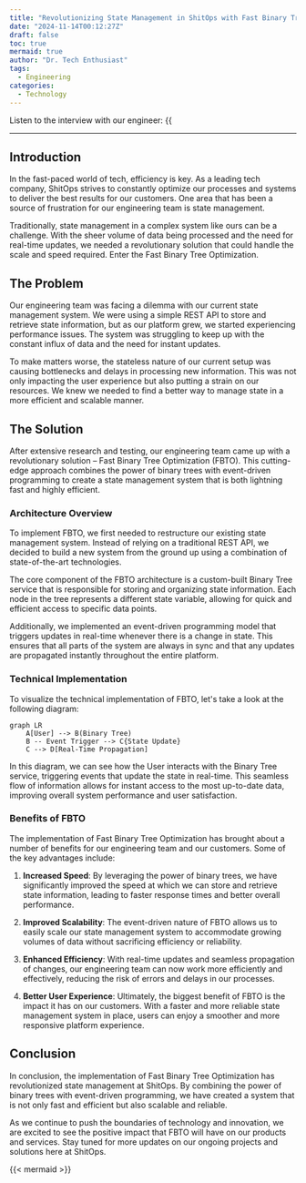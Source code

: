 ```yaml
---
title: "Revolutionizing State Management in ShitOps with Fast Binary Tree Optimization"
date: "2024-11-14T00:12:27Z"
draft: false
toc: true
mermaid: true
author: "Dr. Tech Enthusiast"
tags:
  - Engineering
categories:
  - Technology
---
```


Listen to the interview with our engineer: {{<audio src="https://s3.chaops.de/shitops/podcasts/revolutionizing-state-management-in-shitops-with-fast-binary-tree-optimization.mp3" class="audio">}}

---

## Introduction

In the fast-paced world of tech, efficiency is key. As a leading tech company, ShitOps strives to constantly optimize our processes and systems to deliver the best results for our customers. One area that has been a source of frustration for our engineering team is state management. 

Traditionally, state management in a complex system like ours can be a challenge. With the sheer volume of data being processed and the need for real-time updates, we needed a revolutionary solution that could handle the scale and speed required. Enter the Fast Binary Tree Optimization.

## The Problem

Our engineering team was facing a dilemma with our current state management system. We were using a simple REST API to store and retrieve state information, but as our platform grew, we started experiencing performance issues. The system was struggling to keep up with the constant influx of data and the need for instant updates.

To make matters worse, the stateless nature of our current setup was causing bottlenecks and delays in processing new information. This was not only impacting the user experience but also putting a strain on our resources. We knew we needed to find a better way to manage state in a more efficient and scalable manner.

## The Solution

After extensive research and testing, our engineering team came up with a revolutionary solution – Fast Binary Tree Optimization (FBTO). This cutting-edge approach combines the power of binary trees with event-driven programming to create a state management system that is both lightning fast and highly efficient.

### Architecture Overview

To implement FBTO, we first needed to restructure our existing state management system. Instead of relying on a traditional REST API, we decided to build a new system from the ground up using a combination of state-of-the-art technologies. 

The core component of the FBTO architecture is a custom-built Binary Tree service that is responsible for storing and organizing state information. Each node in the tree represents a different state variable, allowing for quick and efficient access to specific data points.

Additionally, we implemented an event-driven programming model that triggers updates in real-time whenever there is a change in state. This ensures that all parts of the system are always in sync and that any updates are propagated instantly throughout the entire platform.

### Technical Implementation

To visualize the technical implementation of FBTO, let's take a look at the following diagram:

```mermaid
graph LR
    A[User] --> B(Binary Tree)
    B -- Event Trigger --> C{State Update}
    C --> D[Real-Time Propagation]
```

In this diagram, we can see how the User interacts with the Binary Tree service, triggering events that update the state in real-time. This seamless flow of information allows for instant access to the most up-to-date data, improving overall system performance and user satisfaction.

### Benefits of FBTO

The implementation of Fast Binary Tree Optimization has brought about a number of benefits for our engineering team and our customers. Some of the key advantages include:

1. **Increased Speed**: By leveraging the power of binary trees, we have significantly improved the speed at which we can store and retrieve state information, leading to faster response times and better overall performance.

2. **Improved Scalability**: The event-driven nature of FBTO allows us to easily scale our state management system to accommodate growing volumes of data without sacrificing efficiency or reliability.

3. **Enhanced Efficiency**: With real-time updates and seamless propagation of changes, our engineering team can now work more efficiently and effectively, reducing the risk of errors and delays in our processes.

4. **Better User Experience**: Ultimately, the biggest benefit of FBTO is the impact it has on our customers. With a faster and more reliable state management system in place, users can enjoy a smoother and more responsive platform experience.

## Conclusion

In conclusion, the implementation of Fast Binary Tree Optimization has revolutionized state management at ShitOps. By combining the power of binary trees with event-driven programming, we have created a system that is not only fast and efficient but also scalable and reliable.

As we continue to push the boundaries of technology and innovation, we are excited to see the positive impact that FBTO will have on our products and services. Stay tuned for more updates on our ongoing projects and solutions here at ShitOps.

{{< mermaid >}}
```